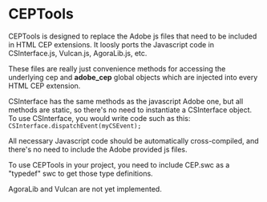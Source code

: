 # CEPTools
CEPTools is designed to replace the Adobe js files that need to be included in HTML CEP extensions. It loosly ports the Javascript code in CSInterface.js, Vulcan.js, AgoraLib.js, etc.

These files are really just convenience methods for accessing the underlying cep and __adobe_cep__ global objects which are injected into every HTML CEP extension.

CSInterface has the same methods as the javascript Adobe one, but all methods are static, so there's no need to instantiate a CSInterface object. To use CSInterface, you would write code such as this: `CSInterface.dispatchEvent(myCSEvent);`

All necessary Javascript code should be automatically cross-compiled, and there's no need to include the Adobe provided js files.

To use CEPTools in your project, you need to include CEP.swc as a "typedef" swc to get those type definitions.

AgoraLib and Vulcan are not yet implemented.